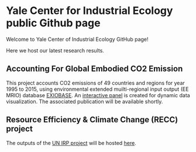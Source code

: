#  Yale Center for Industrial Ecology public Github page

Welcome to Yale Center of Industrial Ecology GitHub page!

Here we host our latest research results. 

## Accounting For Global Embodied CO2 Emission

This project accounts CO2 emissions of 49 countries and regions for year 1995 to 2015, using environmental extended muilti-regional input output (EE MRIO) database [EXIOBASE](http://doi.org/10.1111/jiec.12715 ). An [interactive panel](https://yalecie.github.io/CO2) is created for dynamic data visualization. The associated publication will be available shortly.

## Resource Efficiency & Climate Change (RECC) project

The outputs of the [UN IRP project](https://cie.research.yale.edu/g7-unep-resource-efficiency-and-climate-change-recc#overlay-context=research/current-projects) will be hosted [here](https://github.com/YaleCIE/RECC-public).

